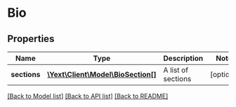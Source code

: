 # Bio

## Properties
Name | Type | Description | Notes
------------ | ------------- | ------------- | -------------
**sections** | [**\Yext\Client\Model\BioSection[]**](BioSection.md) | A list of sections | [optional] 

[[Back to Model list]](../README.md#documentation-for-models) [[Back to API list]](../README.md#documentation-for-api-endpoints) [[Back to README]](../README.md)


